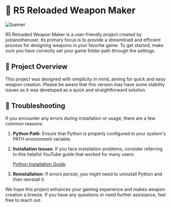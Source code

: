 # 🔫 R5 Reloaded Weapon Maker

![banner](https://pbs.twimg.com/profile_banners/1431625538125373441/1641089509/1500x500)

R5 Reloaded Weapon Maker is a user-friendly project created by justanotheruser. Its primary focus is to provide a streamlined and efficient process for designing weapons in your favorite game. To get started, make sure you have correctly set your game folder path through the settings.

## 📖 Project Overview

This project was designed with simplicity in mind, aiming for quick and easy weapon creation. Please be aware that this version may have some stability issues as it was developed as a quick and straightforward solution.

## 🚧 Troubleshooting

If you encounter any errors during installation or usage, there are a few common reasons:

1. **Python Path**: Ensure that Python is properly configured in your system's PATH environment variable.

2. **Installation Issues**: If you face installation problems, consider referring to this helpful YouTube guide that worked for many users:

   [Python Installation Guide](https://www.youtube.com/watch?v=m9I-YpOjXVQ&ab_channel=GeekyScript)

3. **Reinstallation**: If errors persist, you might need to uninstall Python and then reinstall it.

We hope this project enhances your gaming experience and makes weapon creation a breeze. If you have any questions or need further assistance, feel free to reach out.
